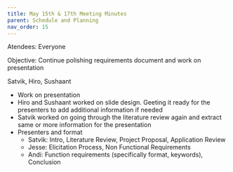 ```yaml
---
title: May 15th & 17th Meeting Minutes
parent: Schedule and Planning
nav_order: 15
---
```


Atendees: Everyone

Objective: Continue polishing requirements document and work on presentation

Satvik, Hiro, Sushaant
- Work on presentation
- Hiro and Sushaant worked on slide design. Geeting it ready for the presenters to add additional information if needed
- Satvik worked on going through the literature review again and extract same or more information for the presentation
- Presenters and format
  - Satvik: Intro, Literature Review, Project Proposal, Application Review
  - Jesse: Elicitation Process, Non Functional Requirements
  - Andi: Function requirements (specifically format, keywords), Conclusion  
